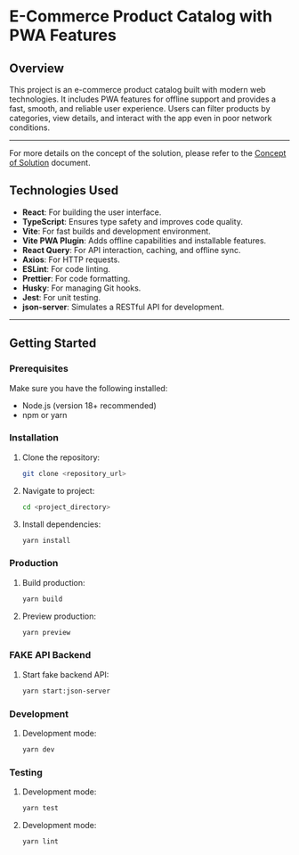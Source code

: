 # E-Commerce Product Catalog with PWA Features

## Overview

This project is an e-commerce product catalog built with modern web technologies. It includes PWA features for offline support and provides a fast, smooth, and reliable user experience. Users can filter products by categories, view details, and interact with the app even in poor network conditions.

---

For more details on the concept of the solution, please refer to the [Concept of Solution](./documentation/CONCEPT.md) document.

## Technologies Used

- **React**: For building the user interface.
- **TypeScript**: Ensures type safety and improves code quality.
- **Vite**: For fast builds and development environment.
- **Vite PWA Plugin**: Adds offline capabilities and installable features.
- **React Query**: For API interaction, caching, and offline sync.
- **Axios**: For HTTP requests.
- **ESLint**: For code linting.
- **Prettier**: For code formatting.
- **Husky**: For managing Git hooks.
- **Jest**: For unit testing.
- **json-server**: Simulates a RESTful API for development.

---

## Getting Started

### Prerequisites

Make sure you have the following installed:

- Node.js (version 18+ recommended)
- npm or yarn

### Installation

1. Clone the repository:
   ```bash
   git clone <repository_url>
2. Navigate to project:
   ```bash
   cd <project_directory>
3. Install dependencies:
   ```bash
   yarn install

### Production

1. Build production:
   ```bash
   yarn build
2. Preview production:
   ```bash
   yarn preview

### FAKE API Backend

1. Start fake backend API:
   ```bash
   yarn start:json-server

### Development

1. Development mode:
   ```bash
   yarn dev

### Testing

1. Development mode:
   ```bash
   yarn test
2. Development mode:
   ```bash
   yarn lint
